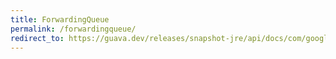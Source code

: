 ```yaml
---
title: ForwardingQueue
permalink: /forwardingqueue/
redirect_to: https://guava.dev/releases/snapshot-jre/api/docs/com/google/common/collect/ForwardingQueue.html
---
```

